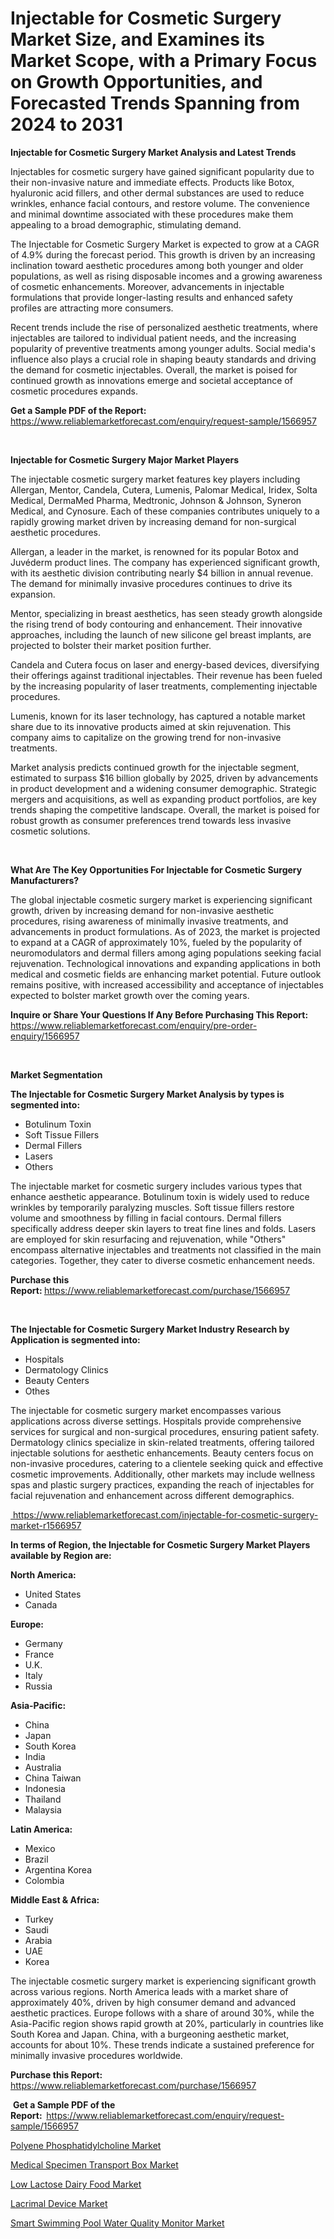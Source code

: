 <p><h1>Injectable for Cosmetic Surgery Market Size, and Examines its Market Scope, with a Primary Focus on Growth Opportunities, and Forecasted Trends Spanning from 2024 to 2031</h1></p><p><strong>Injectable for Cosmetic Surgery Market Analysis and Latest Trends</strong></p>
<p><p>Injectables for cosmetic surgery have gained significant popularity due to their non-invasive nature and immediate effects. Products like Botox, hyaluronic acid fillers, and other dermal substances are used to reduce wrinkles, enhance facial contours, and restore volume. The convenience and minimal downtime associated with these procedures make them appealing to a broad demographic, stimulating demand.</p><p>The Injectable for Cosmetic Surgery Market is expected to grow at a CAGR of 4.9% during the forecast period. This growth is driven by an increasing inclination toward aesthetic procedures among both younger and older populations, as well as rising disposable incomes and a growing awareness of cosmetic enhancements. Moreover, advancements in injectable formulations that provide longer-lasting results and enhanced safety profiles are attracting more consumers.</p><p>Recent trends include the rise of personalized aesthetic treatments, where injectables are tailored to individual patient needs, and the increasing popularity of preventive treatments among younger adults. Social media's influence also plays a crucial role in shaping beauty standards and driving the demand for cosmetic injectables. Overall, the market is poised for continued growth as innovations emerge and societal acceptance of cosmetic procedures expands.</p></p>
<p><strong>Get a Sample PDF of the Report:&nbsp;</strong> <a href="https://www.reliablemarketforecast.com/enquiry/request-sample/1566957">https://www.reliablemarketforecast.com/enquiry/request-sample/1566957</a></p>
<p>&nbsp;</p>
<p><strong>Injectable for Cosmetic Surgery Major Market Players</strong></p>
<p><p>The injectable cosmetic surgery market features key players including Allergan, Mentor, Candela, Cutera, Lumenis, Palomar Medical, Iridex, Solta Medical, DermaMed Pharma, Medtronic, Johnson & Johnson, Syneron Medical, and Cynosure. Each of these companies contributes uniquely to a rapidly growing market driven by increasing demand for non-surgical aesthetic procedures.</p><p>Allergan, a leader in the market, is renowned for its popular Botox and Juvéderm product lines. The company has experienced significant growth, with its aesthetic division contributing nearly $4 billion in annual revenue. The demand for minimally invasive procedures continues to drive its expansion.</p><p>Mentor, specializing in breast aesthetics, has seen steady growth alongside the rising trend of body contouring and enhancement. Their innovative approaches, including the launch of new silicone gel breast implants, are projected to bolster their market position further.</p><p>Candela and Cutera focus on laser and energy-based devices, diversifying their offerings against traditional injectables. Their revenue has been fueled by the increasing popularity of laser treatments, complementing injectable procedures.</p><p>Lumenis, known for its laser technology, has captured a notable market share due to its innovative products aimed at skin rejuvenation. This company aims to capitalize on the growing trend for non-invasive treatments.</p><p>Market analysis predicts continued growth for the injectable segment, estimated to surpass $16 billion globally by 2025, driven by advancements in product development and a widening consumer demographic. Strategic mergers and acquisitions, as well as expanding product portfolios, are key trends shaping the competitive landscape. Overall, the market is poised for robust growth as consumer preferences trend towards less invasive cosmetic solutions.</p></p>
<p>&nbsp;</p>
<p><strong>What Are The Key Opportunities For Injectable for Cosmetic Surgery Manufacturers?</strong></p>
<p><p>The global injectable cosmetic surgery market is experiencing significant growth, driven by increasing demand for non-invasive aesthetic procedures, rising awareness of minimally invasive treatments, and advancements in product formulations. As of 2023, the market is projected to expand at a CAGR of approximately 10%, fueled by the popularity of neuromodulators and dermal fillers among aging populations seeking facial rejuvenation. Technological innovations and expanding applications in both medical and cosmetic fields are enhancing market potential. Future outlook remains positive, with increased accessibility and acceptance of injectables expected to bolster market growth over the coming years.</p></p>
<p><strong>Inquire or Share Your Questions If Any Before Purchasing This Report:</strong> <a href="https://www.reliablemarketforecast.com/enquiry/pre-order-enquiry/1566957">https://www.reliablemarketforecast.com/enquiry/pre-order-enquiry/1566957</a></p>
<p>&nbsp;</p>
<p><strong>Market Segmentation</strong></p>
<p><strong>The Injectable for Cosmetic Surgery Market Analysis by types is segmented into:</strong></p>
<p><ul><li>Botulinum Toxin</li><li>Soft Tissue Fillers</li><li>Dermal Fillers</li><li>Lasers</li><li>Others</li></ul></p>
<p><p>The injectable market for cosmetic surgery includes various types that enhance aesthetic appearance. Botulinum toxin is widely used to reduce wrinkles by temporarily paralyzing muscles. Soft tissue fillers restore volume and smoothness by filling in facial contours. Dermal fillers specifically address deeper skin layers to treat fine lines and folds. Lasers are employed for skin resurfacing and rejuvenation, while "Others" encompass alternative injectables and treatments not classified in the main categories. Together, they cater to diverse cosmetic enhancement needs.</p></p>
<p><strong>Purchase this Report:&nbsp;</strong><a href="https://www.reliablemarketforecast.com/purchase/1566957">https://www.reliablemarketforecast.com/purchase/1566957</a></p>
<p>&nbsp;</p>
<p><strong>The Injectable for Cosmetic Surgery Market Industry Research by Application is segmented into:</strong></p>
<p><ul><li>Hospitals</li><li>Dermatology Clinics</li><li>Beauty Centers</li><li>Othes</li></ul></p>
<p><p>The injectable for cosmetic surgery market encompasses various applications across diverse settings. Hospitals provide comprehensive services for surgical and non-surgical procedures, ensuring patient safety. Dermatology clinics specialize in skin-related treatments, offering tailored injectable solutions for aesthetic enhancements. Beauty centers focus on non-invasive procedures, catering to a clientele seeking quick and effective cosmetic improvements. Additionally, other markets may include wellness spas and plastic surgery practices, expanding the reach of injectables for facial rejuvenation and enhancement across different demographics.</p></p>
<p><a href="https://www.reliablemarketforecast.com/injectable-for-cosmetic-surgery-market-r1566957">&nbsp;https://www.reliablemarketforecast.com/injectable-for-cosmetic-surgery-market-r1566957</a></p>
<p><strong>In terms of Region, the Injectable for Cosmetic Surgery Market Players available by Region are:</strong></p>
<p>
    <p> <strong> North America: </strong>
        <ul>
            <li>United States</li>
            <li>Canada</li>
        </ul>
        </p> 
    <p> <strong> Europe: </strong>
        <ul>
            <li>Germany</li>
            <li>France</li>
            <li>U.K.</li>
            <li>Italy</li>
            <li>Russia</li>
        </ul>
        </p> 
    <p> <strong> Asia-Pacific: </strong>
        <ul>
            <li>China</li>
            <li>Japan</li>
            <li>South Korea</li>
            <li>India</li>
            <li>Australia</li>
            <li>China Taiwan</li>
            <li>Indonesia</li>
            <li>Thailand</li>
            <li>Malaysia</li>
        </ul>
        </p> 
    <p> <strong> Latin America: </strong>
        <ul>
            <li>Mexico</li>
            <li>Brazil</li>
            <li>Argentina Korea</li>
            <li>Colombia</li>
        </ul>
        </p> 
    <p> <strong> Middle East & Africa: </strong>
        <ul>
            <li>Turkey</li>
            <li>Saudi</li>
            <li>Arabia</li>
            <li>UAE</li>
            <li>Korea</li>
        </ul>
    </p>
    </p>
<p><p>The injectable cosmetic surgery market is experiencing significant growth across various regions. North America leads with a market share of approximately 40%, driven by high consumer demand and advanced aesthetic practices. Europe follows with a share of around 30%, while the Asia-Pacific region shows rapid growth at 20%, particularly in countries like South Korea and Japan. China, with a burgeoning aesthetic market, accounts for about 10%. These trends indicate a sustained preference for minimally invasive procedures worldwide.</p></p>
<p><strong>Purchase this Report: </strong><a href="https://www.reliablemarketforecast.com/purchase/1566957">https://www.reliablemarketforecast.com/purchase/1566957</a></p>
<p>&nbsp;<strong>Get a Sample PDF of the Report:&nbsp;&nbsp;</strong><a href="https://www.reliablemarketforecast.com/enquiry/request-sample/1566957">https://www.reliablemarketforecast.com/enquiry/request-sample/1566957</a></p>
<p><strong></strong></p>
<p><p><a href="https://www.linkedin.com/pulse/polyene-phosphatidylcholine-market-growth-segmentation-regional-heine">Polyene Phosphatidylcholine Market</a></p><p><a href="https://medium.com/@conradkirrlin76575/global-medical-specimen-transport-box-industry-analysis-report-medical-specimen-transport-box-167f20d06fd4?postPublishedType=repub">Medical Specimen Transport Box Market</a></p><p><a href="https://issuu.com/reportprime-2/docs/low-lactose-dairy-food-market-size-_5a8da599e4cb86">Low Lactose Dairy Food Market</a></p><p><a href="https://issuu.com/reportprime-2/docs/lacrimal-device-market-size-2030.pp_5ab4dfcfbc859d">Lacrimal Device Market</a></p><p><a href="https://medium.com/@conradkirrlin76575/smart-swimming-pool-water-quality-monitor-market-share-size-trends-industry-analysis-report-by-190c80f14cba?postPublishedType=repub">Smart Swimming Pool Water Quality Monitor Market</a></p></p>